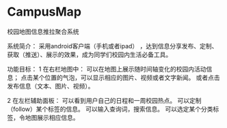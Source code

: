 CampusMap
=========

校园地图信息推拉聚合系统

系统简介： 
采用android客户端（手机或者ipad） ，达到信息分享发布、定制、获取（推送）、展示的效果，成为同学们校园内生活必备工具。

功能目标：
1 在右栏地图中：
可以在地图上展示随时间轴变化的校园内活动信息；
点击某个位置的气泡，可以显示相应的图片、视频或者文字新闻。
或者点击发布信息（文本、图片、视频）。

2 在左栏辅助面板：
可以看到用户自己的日程和一周校园热点。
可以定制（follow）某个标签的信息。
可以输入查询词，搜索信息。
可以选定某个分类标签，令地图展示相应信息。

